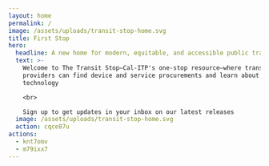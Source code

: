 ```yaml
---
layout: home
permalink: /
image: /assets/uploads/transit-stop-home.svg
title: First Stop
hero:
  headline: A new home for modern, equitable, and accessible public transit innovations
  text: >-
    Welcome to The Transit Stop—Cal-ITP's one-stop resource—where transportation
    providers can find device and service procurements and learn about new
    technology

    <br>

    Sign up to get updates in your inbox on our latest releases
  image: /assets/uploads/transit-stop-home.svg
  action: cqce87u
actions:
  - knt7omv
  - m79ixx7
---
```


